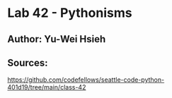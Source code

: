 # Lab 42 - Pythonisms
## Author: Yu-Wei Hsieh

## Sources:
https://github.com/codefellows/seattle-code-python-401d19/tree/main/class-42